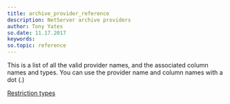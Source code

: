 ```yaml
---
title: archive_provider_reference
description: NetServer archive providers
author: Tony Yates
so.date: 11.17.2017
keywords:
so.topic: reference
---
```


This is a list of all the valid provider names, and the associated column names and types. You can use the provider name and column names with a dot (.)

[Restriction types][1]

<!-- Referenced links -->
[1]: restriction-types.md
